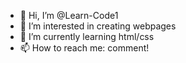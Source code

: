 - 👋 Hi, I’m @Learn-Code1
- 👀 I’m interested in creating webpages
- 🌱 I’m currently learning html/css
- 📫 How to reach me: comment!

<!---
Learn-Code1/Learn-Code1 is a ✨ special ✨ repository because its `README.md` (this file) appears on your GitHub profile.
You can click the Preview link to take a look at your changes.
--->
